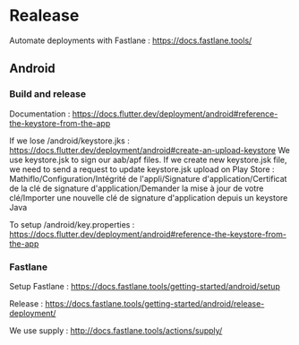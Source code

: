 # Realease

Automate deployments with Fastlane : <https://docs.fastlane.tools/>

## Android

### Build and release

Documentation : <https://docs.flutter.dev/deployment/android#reference-the-keystore-from-the-app>

If we lose /android/keystore.jks : <https://docs.flutter.dev/deployment/android#create-an-upload-keystore>
We use keystore.jsk to sign our aab/apf files. If we create new keystore.jsk file, we need to send a request to update keystore.jsk upload on Play Store : Mathiflo/Configuration/Intégrité de l'appli/Signature d'application/Certificat de la clé de signature d'application/Demander la mise à jour de votre clé/Importer une nouvelle clé de signature d'application depuis un keystore Java

To setup /android/key.properties : <https://docs.flutter.dev/deployment/android#reference-the-keystore-from-the-app>

### Fastlane

Setup Fastlane : <https://docs.fastlane.tools/getting-started/android/setup>

Release : <https://docs.fastlane.tools/getting-started/android/release-deployment/>

We use supply : <http://docs.fastlane.tools/actions/supply/>
